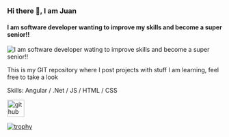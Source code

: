 ### Hi there 👋, I am Juan
#### I am software developer wanting to improve my skills and become a super senior!!
![I am software developer wating to improve skills and become a super senior!!](https://user-images.githubusercontent.com/3369400/133268513-5bfe2f93-4402-42c9-a403-81c9e86934b6.jpeg)

This is my GIT repository where I post projects with stuff I am learning, feel free to take a look

Skills: Angular / .Net / JS / HTML / CSS



[<img src='https://cdn.jsdelivr.net/npm/simple-icons@3.0.1/icons/github.svg' alt='github' height='40'>](https://github.com/jcevil93)  

[![trophy](https://github-profile-trophy.vercel.app/?username=jcevil93)](https://github.com/ryo-ma/github-profile-trophy)

